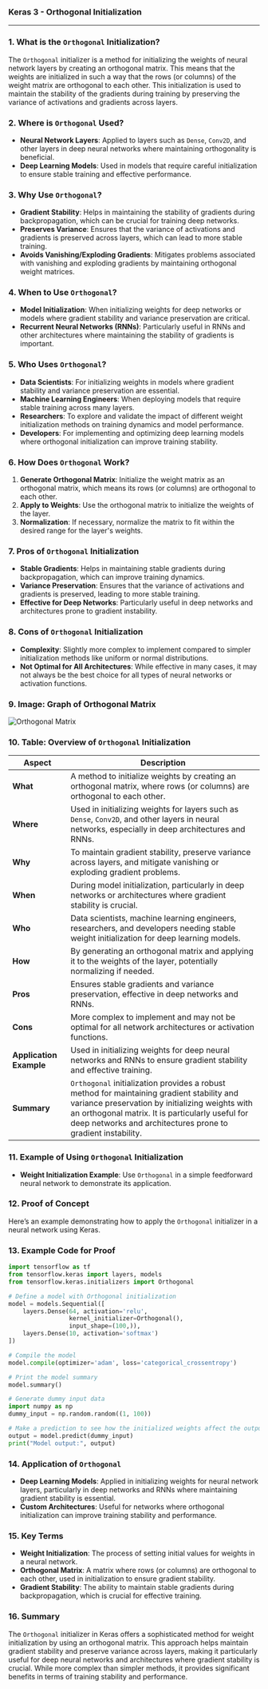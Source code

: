 ### **Keras 3 - Orthogonal Initialization**

---

### **1. What is the `Orthogonal` Initialization?**

The `Orthogonal` initializer is a method for initializing the weights of neural network layers by creating an orthogonal matrix. This means that the weights are initialized in such a way that the rows (or columns) of the weight matrix are orthogonal to each other. This initialization is used to maintain the stability of the gradients during training by preserving the variance of activations and gradients across layers.

### **2. Where is `Orthogonal` Used?**

- **Neural Network Layers**: Applied to layers such as `Dense`, `Conv2D`, and other layers in deep neural networks where maintaining orthogonality is beneficial.
- **Deep Learning Models**: Used in models that require careful initialization to ensure stable training and effective performance.

### **3. Why Use `Orthogonal`?**

- **Gradient Stability**: Helps in maintaining the stability of gradients during backpropagation, which can be crucial for training deep networks.
- **Preserves Variance**: Ensures that the variance of activations and gradients is preserved across layers, which can lead to more stable training.
- **Avoids Vanishing/Exploding Gradients**: Mitigates problems associated with vanishing and exploding gradients by maintaining orthogonal weight matrices.

### **4. When to Use `Orthogonal`?**

- **Model Initialization**: When initializing weights for deep networks or models where gradient stability and variance preservation are critical.
- **Recurrent Neural Networks (RNNs)**: Particularly useful in RNNs and other architectures where maintaining the stability of gradients is important.

### **5. Who Uses `Orthogonal`?**

- **Data Scientists**: For initializing weights in models where gradient stability and variance preservation are essential.
- **Machine Learning Engineers**: When deploying models that require stable training across many layers.
- **Researchers**: To explore and validate the impact of different weight initialization methods on training dynamics and model performance.
- **Developers**: For implementing and optimizing deep learning models where orthogonal initialization can improve training stability.

### **6. How Does `Orthogonal` Work?**

1. **Generate Orthogonal Matrix**: Initialize the weight matrix as an orthogonal matrix, which means its rows (or columns) are orthogonal to each other.
2. **Apply to Weights**: Use the orthogonal matrix to initialize the weights of the layer.
3. **Normalization**: If necessary, normalize the matrix to fit within the desired range for the layer's weights.

### **7. Pros of `Orthogonal` Initialization**

- **Stable Gradients**: Helps in maintaining stable gradients during backpropagation, which can improve training dynamics.
- **Variance Preservation**: Ensures that the variance of activations and gradients is preserved, leading to more stable training.
- **Effective for Deep Networks**: Particularly useful in deep networks and architectures prone to gradient instability.

### **8. Cons of `Orthogonal` Initialization**

- **Complexity**: Slightly more complex to implement compared to simpler initialization methods like uniform or normal distributions.
- **Not Optimal for All Architectures**: While effective in many cases, it may not always be the best choice for all types of neural networks or activation functions.

### **9. Image: Graph of Orthogonal Matrix**

![Orthogonal Matrix](https://engineer-ece.github.io/Keras-learn/Keras3/02.%20Layers%20API/03.%20Layer%20weight%20initializers/10.%20Orthogonal%20class/orthogonal_distribution.png)

### **10. Table: Overview of `Orthogonal` Initialization**

| **Aspect**              | **Description**                                                                                             |
|-------------------------|-------------------------------------------------------------------------------------------------------------|
| **What**                | A method to initialize weights by creating an orthogonal matrix, where rows (or columns) are orthogonal to each other. |
| **Where**               | Used in initializing weights for layers such as `Dense`, `Conv2D`, and other layers in neural networks, especially in deep architectures and RNNs. |
| **Why**                 | To maintain gradient stability, preserve variance across layers, and mitigate vanishing or exploding gradient problems. |
| **When**                | During model initialization, particularly in deep networks or architectures where gradient stability is crucial. |
| **Who**                 | Data scientists, machine learning engineers, researchers, and developers needing stable weight initialization for deep learning models. |
| **How**                 | By generating an orthogonal matrix and applying it to the weights of the layer, potentially normalizing if needed. |
| **Pros**                | Ensures stable gradients and variance preservation, effective in deep networks and RNNs.                     |
| **Cons**                | More complex to implement and may not be optimal for all network architectures or activation functions.     |
| **Application Example** | Used in initializing weights for deep neural networks and RNNs to ensure gradient stability and effective training. |
| **Summary**             | `Orthogonal` initialization provides a robust method for maintaining gradient stability and variance preservation by initializing weights with an orthogonal matrix. It is particularly useful for deep networks and architectures prone to gradient instability. |

### **11. Example of Using `Orthogonal` Initialization**

- **Weight Initialization Example**: Use `Orthogonal` in a simple feedforward neural network to demonstrate its application.

### **12. Proof of Concept**

Here’s an example demonstrating how to apply the `Orthogonal` initializer in a neural network using Keras.

### **13. Example Code for Proof**

```python
import tensorflow as tf
from tensorflow.keras import layers, models
from tensorflow.keras.initializers import Orthogonal

# Define a model with Orthogonal initialization
model = models.Sequential([
    layers.Dense(64, activation='relu', 
                 kernel_initializer=Orthogonal(), 
                 input_shape=(100,)),
    layers.Dense(10, activation='softmax')
])

# Compile the model
model.compile(optimizer='adam', loss='categorical_crossentropy')

# Print the model summary
model.summary()

# Generate dummy input data
import numpy as np
dummy_input = np.random.random((1, 100))

# Make a prediction to see how the initialized weights affect the output
output = model.predict(dummy_input)
print("Model output:", output)
```

### **14. Application of `Orthogonal`**

- **Deep Learning Models**: Applied in initializing weights for neural network layers, particularly in deep networks and RNNs where maintaining gradient stability is essential.
- **Custom Architectures**: Useful for networks where orthogonal initialization can improve training stability and performance.

### **15. Key Terms**

- **Weight Initialization**: The process of setting initial values for weights in a neural network.
- **Orthogonal Matrix**: A matrix where rows (or columns) are orthogonal to each other, used in initialization to ensure gradient stability.
- **Gradient Stability**: The ability to maintain stable gradients during backpropagation, which is crucial for effective training.

### **16. Summary**

The `Orthogonal` initializer in Keras offers a sophisticated method for weight initialization by using an orthogonal matrix. This approach helps maintain gradient stability and preserve variance across layers, making it particularly useful for deep neural networks and architectures where gradient stability is crucial. While more complex than simpler methods, it provides significant benefits in terms of training stability and performance.